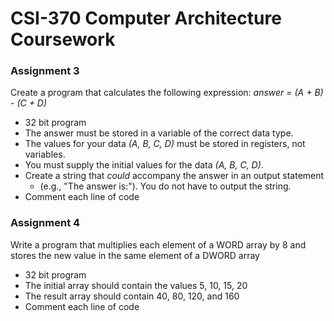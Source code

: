 # CSI-370 Computer Architecture Coursework
### Assignment 3
Create a program that calculates the following expression: *answer = (A + B) - (C + D)*
 - 32 bit program
 - The answer must be stored in a variable of the correct data type.
 - The values for your data *(A, B, C, D)* must be stored in registers, not variables.
 - You must supply the initial values for the data *(A, B, C, D)*.
 - Create a string that *could* accompany the answer in an output statement
   - (e.g., "The answer is:"). You do not have to output the string.
 - Comment each line of code
### Assignment 4
Write a program that multiplies each element of a WORD array by 8 and stores the new value in the same element of a DWORD array
 - 32 bit program
 - The initial array should contain the values 5, 10, 15, 20
 - The result array should contain 40, 80, 120, and 160
 - Comment each line of code
